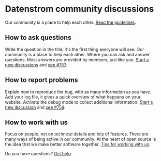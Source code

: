 # Datenstrom community discussions

Our community is a place to help each other. [Read the guidelines](https://datenstrom.se/yellow/help/contributing-guidelines).

## How to ask questions

Write the question in the title, it's the first thing everyone will see. Our community is a place to help each other. Where you can ask and answer questions. Most answers are provided by members, just like you. [Start a new discussions](https://github.com/datenstrom/community/discussions/categories/ask-a-question) and [see #757](https://github.com/datenstrom/community/discussions/757).

## How to report problems

Explain how to reproduce the bug, with as many information as you have. Add your log file, it gives a quick overview of what happens on your website. Activate the debug mode to collect additional information. [Start a new discussion](https://github.com/datenstrom/community/discussions/categories/report-a-bug) and [see #759](https://github.com/datenstrom/community/discussions/759).

## How to work with us

Focus on people, not on technical details and lots of features. There are many ways of being active in our community. At the heart of open source is the idea that we make better software together. [Tips for working with us](https://github.com/datenstrom/community/discussions/760).

Do you have questions? [Get help](https://datenstrom.se/yellow/help/).
